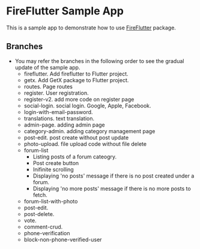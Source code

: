 # FireFlutter Sample App

This is a sample app to demonstrate how to use [FireFlutter](https://pub.dev/packages/fireflutter) package.

## Branches

- You may refer the branches in the following order to see the gradual update of the sample app.
  - fireflutter. Add fireflutter to Flutter project.
  - getx. Add GetX package to Flutter project.
  - routes. Page routes
  - register. User registration.
  - register-v2. add more code on register page
  - social-login. social login. Google, Apple, Facebook.
  - login-with-email-password.
  - translations. text translation.
  - admin-page. adding admin page
  - category-admin. adding category management page
  - post-edit. post create without post update
  - photo-upload. file upload code without file delete
  - forum-list
    - Listing posts of a forum cateogry.
    - Post create button
    - Inifinite scrolling
    - Displaying 'no posts' message if there is no post created under a forum.
    - Displaying 'no more posts' message if there is no more posts to fetch.
  - forum-list-with-photo
  - post-edit.
  - post-delete.
  - vote.
  - comment-crud.
  - phone-verification
  - block-non-phone-verified-user
